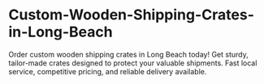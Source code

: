 # Custom-Wooden-Shipping-Crates-in-Long-Beach
Order custom wooden shipping crates in Long Beach today! Get sturdy, tailor-made crates designed to protect your valuable shipments. Fast local service, competitive pricing, and reliable delivery available.
